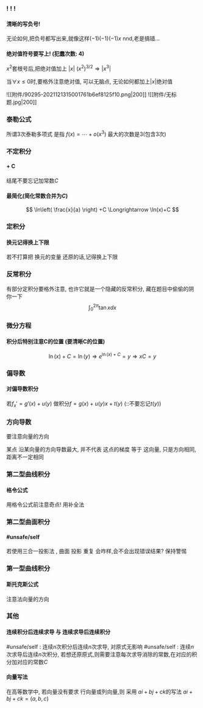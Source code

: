 

### ! ! !
#### 清晰的写负号!
无论如何,把负号都写出来,就像这样$(-1)(-1)(-1)x$
nnd,老是搞错...

#### 绝对值符号要写上! (犯蠢次数: 4)
$x^2$套根号后,把绝对值加上 $|x|$
$(x^2)^{3/2}\Longrightarrow |x^3|$

当$\forall x\leq 0$时,要格外注意绝对值, 可以无脑点, 无论如何都加上$|x|$绝对值

![[附件/90295-2021121315001761b6ef8125f10.png|200]]
![[附件/无标题.jpg|200]]


### 泰勒公式
所谓$3$次泰勒多项式 是指 $f(x)=\cdots+o(x^3)$  最大的次数是$3$(包含3次)

### 不定积分
#### + C
结尾不要忘记加常数$C$
#### 最简化(简化常数合并为$C$)
$$
\ln\left( \frac{x}{a} \right) +C \Longrightarrow  \ln(x)+C
$$


### 定积分
#### 换元记得换上下限
若不打算把 换元的变量 还原的话,记得换上下限

### 反常积分
有部分定积分要格外注意, 也许它就是一个隐藏的反常积分, 藏在题目中偷偷的阴你一下
$$
\int_{0}^{2\pi} \tan x dx 
$$


### 微分方程
#### 积分后特别注意C的位置 (要清晰C的位置)
$$
\ln(x)+C=\ln(y) \Longrightarrow  e^{\ln(x)+C}=y \Longrightarrow  xC=y
$$
### 偏导数
#### 对偏导数积分
若$f_x'=g'(x)+u(y)$
做积分$f=g(x)+u(y)x+t(y)$ (::不要忘记$t(y)$)

### 方向导数
要注意向量的方向

某点 沿某向量的方向导数最大, 并不代表 这点的梯度 等于 这向量, 只是方向相同,距离不一定相同

### 第二型曲线积分
#### 格令公式
用格令公式前注意奇点! 用补全法

### 第二型曲面积分
#### #unsafe/self 
若使用三合一投影法 , 曲面 投影 重复 会咋样,会不会出现错误结果?
保持警惕

### 第一型曲线积分
#### 斯托克斯公式
注意法向量的方向


### 其他
#### 连续积分后连续求导 与 连续求导后连续积分
#unsafe/self : 连续$n$次积分后连续$n$次求导, 对原式无影响 
#unsafe/self : 连续$n$次求导后连续$n$次积分, 若想还原原式,则需要注意每次求导消除的常数,在对应的积分加对应的常数$C$

#### 向量写法
在高等数学中, 若向量没有要求 行向量或列向量,则 采用 $ai+bj+ck$的写法
$ai+bj+ck=(a,b,c)$
